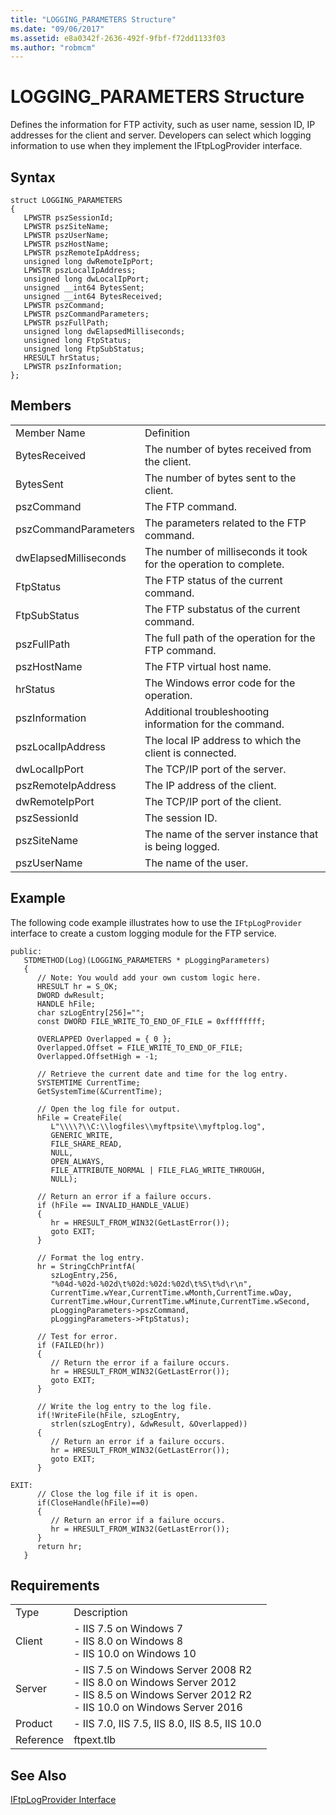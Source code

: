 ```yaml
---
title: "LOGGING_PARAMETERS Structure"
ms.date: "09/06/2017"
ms.assetid: e8a0342f-2636-492f-9fbf-f72dd1133f03
ms.author: "robmcm"
---
```

# LOGGING_PARAMETERS Structure
Defines the information for FTP activity, such as user name, session ID, IP addresses for the client and server. Developers can select which logging information to use when they implement the IFtpLogProvider interface.  
  
## Syntax  
  
```cpp#  
struct LOGGING_PARAMETERS  
{  
   LPWSTR pszSessionId;  
   LPWSTR pszSiteName;  
   LPWSTR pszUserName;  
   LPWSTR pszHostName;  
   LPWSTR pszRemoteIpAddress;  
   unsigned long dwRemoteIpPort;  
   LPWSTR pszLocalIpAddress;  
   unsigned long dwLocalIpPort;  
   unsigned __int64 BytesSent;  
   unsigned __int64 BytesReceived;  
   LPWSTR pszCommand;  
   LPWSTR pszCommandParameters;  
   LPWSTR pszFullPath;  
   unsigned long dwElapsedMilliseconds;  
   unsigned long FtpStatus;  
   unsigned long FtpSubStatus;  
   HRESULT hrStatus;  
   LPWSTR pszInformation;  
};  
```  
  
## Members  
  
|||  
|-|-|  
|Member Name|Definition|  
|BytesReceived|The number of bytes received from the client.|  
|BytesSent|The number of bytes sent to the client.|  
|pszCommand|The FTP command.|  
|pszCommandParameters|The parameters related to the FTP command.|  
|dwElapsedMilliseconds|The number of milliseconds it took for the operation to complete.|  
|FtpStatus|The FTP status of the current command.|  
|FtpSubStatus|The FTP substatus of the current command.|  
|pszFullPath|The full path of the operation for the FTP command.|  
|pszHostName|The FTP virtual host name.|  
|hrStatus|The Windows error code for the operation.|  
|pszInformation|Additional troubleshooting information for the command.|  
|pszLocalIpAddress|The local IP address to which the client is connected.|  
|dwLocalIpPort|The TCP/IP port of the server.|  
|pszRemoteIpAddress|The IP address of the client.|  
|dwRemoteIpPort|The TCP/IP port of the client.|  
|pszSessionId|The session ID.|  
|pszSiteName|The name of the server instance that is being logged.|  
|pszUserName|The name of the user.|  
  
## Example  
 The following code example illustrates how to use the `IFtpLogProvider` interface to create a custom logging module for the FTP service.  
  
```  
public:  
   STDMETHOD(Log)(LOGGING_PARAMETERS * pLoggingParameters)  
   {  
      // Note: You would add your own custom logic here.  
      HRESULT hr = S_OK;  
      DWORD dwResult;  
      HANDLE hFile;  
      char szLogEntry[256]="";  
      const DWORD FILE_WRITE_TO_END_OF_FILE = 0xffffffff;  
  
      OVERLAPPED Overlapped = { 0 };  
      Overlapped.Offset = FILE_WRITE_TO_END_OF_FILE;  
      Overlapped.OffsetHigh = -1;  
  
      // Retrieve the current date and time for the log entry.  
      SYSTEMTIME CurrentTime;  
      GetSystemTime(&CurrentTime);  
  
      // Open the log file for output.  
      hFile = CreateFile(  
         L"\\\\?\\C:\\logfiles\\myftpsite\\myftplog.log",  
         GENERIC_WRITE,  
         FILE_SHARE_READ,  
         NULL,  
         OPEN_ALWAYS,  
         FILE_ATTRIBUTE_NORMAL | FILE_FLAG_WRITE_THROUGH,  
         NULL);  
  
      // Return an error if a failure occurs.  
      if (hFile == INVALID_HANDLE_VALUE)  
      {  
         hr = HRESULT_FROM_WIN32(GetLastError());  
         goto EXIT;  
      }  
  
      // Format the log entry.  
      hr = StringCchPrintfA(  
         szLogEntry,256,  
         "%04d-%02d-%02d\t%02d:%02d:%02d\t%S\t%d\r\n",  
         CurrentTime.wYear,CurrentTime.wMonth,CurrentTime.wDay,  
         CurrentTime.wHour,CurrentTime.wMinute,CurrentTime.wSecond,  
         pLoggingParameters->pszCommand,  
         pLoggingParameters->FtpStatus);  
  
      // Test for error.  
      if (FAILED(hr))  
      {  
         // Return the error if a failure occurs.  
         hr = HRESULT_FROM_WIN32(GetLastError());  
         goto EXIT;  
      }  
  
      // Write the log entry to the log file.  
      if(!WriteFile(hFile, szLogEntry,  
         strlen(szLogEntry), &dwResult, &Overlapped))        
      {  
         // Return an error if a failure occurs.  
         hr = HRESULT_FROM_WIN32(GetLastError());  
         goto EXIT;  
      }  
  
EXIT:  
      // Close the log file if it is open.  
      if(CloseHandle(hFile)==0)  
      {  
         // Return an error if a failure occurs.  
         hr = HRESULT_FROM_WIN32(GetLastError());  
      }  
      return hr;  
   }  
```  
  
## Requirements  
  
|||  
|-|-|  
|Type|Description|  
|Client|-   IIS 7.5 on                                          Windows 7<br />-   IIS 8.0 on                                          Windows 8<br />-   IIS 10.0 on                                          Windows 10|  
|Server|-   IIS 7.5 on                                          Windows Server 2008 R2<br />-   IIS 8.0 on                                          Windows Server 2012<br />-   IIS 8.5 on                                          Windows Server 2012 R2<br />-   IIS 10.0 on                                          Windows Server 2016|  
|Product|-   IIS 7.0,                                          IIS 7.5,                                          IIS 8.0,                                          IIS 8.5,                                          IIS 10.0|  
|Reference|ftpext.tlb|  
  
## See Also  
 [IFtpLogProvider Interface](../../ftp-extensibility-reference/native-code-api-reference/iftplogprovider-interface-native.md)